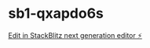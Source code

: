# sb1-qxapdo6s

[Edit in StackBlitz next generation editor ⚡️](https://stackblitz.com/~/github.com/saran2006psg/sb1-qxapdo6s)